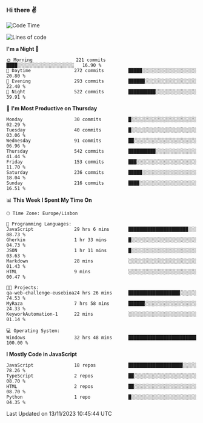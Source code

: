 ### Hi there :v:

<!--
**eusebioaddsilva/eusebioaddsilva** is a ✨ _special_ ✨ repository because its `README.md` (this file) appears on your GitHub profile.

<!--START_SECTION:waka-->
![Code Time](http://img.shields.io/badge/Code%20Time-90%20hrs%2041%20mins-blue)

![Lines of code](https://img.shields.io/badge/From%20Hello%20World%20I%27ve%20Written-3.5%20million%20lines%20of%20code-blue)

**I'm a Night 🦉** 

```text
🌞 Morning                221 commits         ████░░░░░░░░░░░░░░░░░░░░░   16.90 % 
🌆 Daytime                272 commits         █████░░░░░░░░░░░░░░░░░░░░   20.80 % 
🌃 Evening                293 commits         ██████░░░░░░░░░░░░░░░░░░░   22.40 % 
🌙 Night                  522 commits         ██████████░░░░░░░░░░░░░░░   39.91 % 
```
📅 **I'm Most Productive on Thursday** 

```text
Monday                   30 commits          █░░░░░░░░░░░░░░░░░░░░░░░░   02.29 % 
Tuesday                  40 commits          █░░░░░░░░░░░░░░░░░░░░░░░░   03.06 % 
Wednesday                91 commits          ██░░░░░░░░░░░░░░░░░░░░░░░   06.96 % 
Thursday                 542 commits         ██████████░░░░░░░░░░░░░░░   41.44 % 
Friday                   153 commits         ███░░░░░░░░░░░░░░░░░░░░░░   11.70 % 
Saturday                 236 commits         █████░░░░░░░░░░░░░░░░░░░░   18.04 % 
Sunday                   216 commits         ████░░░░░░░░░░░░░░░░░░░░░   16.51 % 
```


📊 **This Week I Spent My Time On** 

```text
🕑︎ Time Zone: Europe/Lisbon

💬 Programming Languages: 
JavaScript               29 hrs 6 mins       ██████████████████████░░░   88.73 % 
Gherkin                  1 hr 33 mins        █░░░░░░░░░░░░░░░░░░░░░░░░   04.73 % 
JSON                     1 hr 11 mins        █░░░░░░░░░░░░░░░░░░░░░░░░   03.63 % 
Markdown                 28 mins             ░░░░░░░░░░░░░░░░░░░░░░░░░   01.43 % 
HTML                     9 mins              ░░░░░░░░░░░░░░░░░░░░░░░░░   00.47 % 

🐱‍💻 Projects: 
qa-web-challenge-eusebioa24 hrs 26 mins      ███████████████████░░░░░░   74.53 % 
MyRaza                   7 hrs 58 mins       ██████░░░░░░░░░░░░░░░░░░░   24.33 % 
KeyworkAutomation-1      22 mins             ░░░░░░░░░░░░░░░░░░░░░░░░░   01.14 % 

💻 Operating System: 
Windows                  32 hrs 48 mins      █████████████████████████   100.00 % 
```

**I Mostly Code in JavaScript** 

```text
JavaScript               18 repos            ████████████████████░░░░░   78.26 % 
TypeScript               2 repos             ██░░░░░░░░░░░░░░░░░░░░░░░   08.70 % 
HTML                     2 repos             ██░░░░░░░░░░░░░░░░░░░░░░░   08.70 % 
Python                   1 repo              █░░░░░░░░░░░░░░░░░░░░░░░░   04.35 % 
```




 Last Updated on 13/11/2023 10:45:44 UTC
<!--END_SECTION:waka-->
